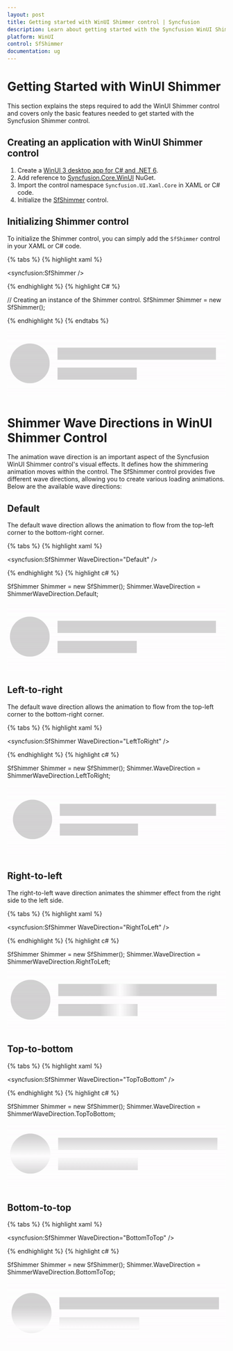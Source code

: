 ```yaml
---
layout: post
title: Getting started with WinUI Shimmer control | Syncfusion
description: Learn about getting started with the Syncfusion WinUI Shimmer(SfShimmer) control and its basic features here.
platform: WinUI
control: SfShimmer
documentation: ug
---
```


# Getting Started with WinUI Shimmer

This section explains the steps required to add the WinUI Shimmer control and covers only the basic features needed to get started with the Syncfusion Shimmer control.

## Creating an application with WinUI Shimmer control

1. Create a [WinUI 3 desktop app for C# and .NET 6](https://docs.microsoft.com/en-us/windows/apps/winui/winui3/get-started-winui3-for-desktop).
2. Add reference to [Syncfusion.Core.WinUI](https://www.nuget.org/packages/Syncfusion.Core.WinUI) NuGet. 
3. Import the control namespace `Syncfusion.UI.Xaml.Core` in XAML or C# code.
4. Initialize the [SfShimmer](https://help.syncfusion.com/cr/winui/Syncfusion.UI.Xaml.Core.SfShimmer.html) control.

## Initializing Shimmer control 

To initialize the Shimmer control, you can simply add the `SfShimmer` control in your XAML or C# code.

{% tabs %}
{% highlight xaml %}

<Window
    x:Class="GettingStarted.MainWindow"
    xmlns="http://schemas.microsoft.com/winfx/2006/xaml/presentation"
    xmlns:x="http://schemas.microsoft.com/winfx/2006/xaml"
    xmlns:local="using:GettingStarted"
    xmlns:d="http://schemas.microsoft.com/expression/blend/2008"
    xmlns:mc="http://schemas.openxmlformats.org/markup-compatibility/2006" 
    xmlns:syncfusion="using:Syncfusion.UI.Xaml.Core"
    mc:Ignorable="d">
    <Grid>
        <syncfusion:SfShimmer />
    </Grid>
</Window>

{% endhighlight %} 
{% highlight C# %}

// Creating an instance of the Shimmer control.
SfShimmer Shimmer = new SfShimmer();
           
{% endhighlight %}
{% endtabs %}

![WinUI Shimmer control overview](SfShimmer_images/GettingStarted_images/winui_shimmer_getting_started.gif)

# Shimmer Wave Directions in WinUI Shimmer Control

The animation wave direction is an important aspect of the Syncfusion WinUI Shimmer control's visual effects. It defines how the shimmering animation moves within the control. The SfShimmer control provides five different wave directions, allowing you to create various loading animations. Below are the available wave directions:

## Default

The default wave direction allows the animation to flow from the top-left corner to the bottom-right corner.

{% tabs %}
{% highlight xaml %}

<syncfusion:SfShimmer WaveDirection="Default" />

{% endhighlight %}
{% highlight c# %}

SfShimmer Shimmer = new SfShimmer();
Shimmer.WaveDirection = ShimmerWaveDirection.Default;

![WinUI Shimmmer control with DefaultView](SfShimmer_images/GettingStarted_images/winui_shimmer_default.gif)

## Left-to-right

The default wave direction allows the animation to flow from the top-left corner to the bottom-right corner.

{% tabs %}
{% highlight xaml %}

<syncfusion:SfShimmer WaveDirection="LeftToRight" />

{% endhighlight %}
{% highlight c# %}

SfShimmer Shimmer = new SfShimmer();
Shimmer.WaveDirection = ShimmerWaveDirection.LeftToRight;

![WinUI Shimmmer control with LeftToRight View](SfShimmer_images/GettingStarted_images/winui_shimmer_lefttoright.gif)

## Right-to-left

The right-to-left wave direction animates the shimmer effect from the right side to the left side.

{% tabs %}
{% highlight xaml %}

<syncfusion:SfShimmer WaveDirection="RightToLeft" />

{% endhighlight %}
{% highlight c# %}

SfShimmer Shimmer = new SfShimmer();
Shimmer.WaveDirection = ShimmerWaveDirection.RightToLeft;

![WinUI Shimmmer control with RightToLeftView](SfShimmer_images/GettingStarted_images/winui_shimmer_righttoleft.gif)

## Top-to-bottom

{% tabs %}
{% highlight xaml %}

<syncfusion:SfShimmer WaveDirection="TopToBottom" />

{% endhighlight %}
{% highlight c# %}

SfShimmer Shimmer = new SfShimmer();
Shimmer.WaveDirection = ShimmerWaveDirection.TopToBottom;

![WinUI Shimmmer control with TopToBottomView](SfShimmer_images/GettingStarted_images/winui_shimmer_toptobottom.gif)
## Bottom-to-top

{% tabs %}
{% highlight xaml %}

<syncfusion:SfShimmer WaveDirection="BottomToTop" />

{% endhighlight %}
{% highlight c# %}

SfShimmer Shimmer = new SfShimmer();
Shimmer.WaveDirection = ShimmerWaveDirection.BottomToTop;

![WinUI Shimmmer control with TopToBottomView](SfShimmer_images/GettingStarted_images/winui_shimmer_bottomtotop.gif)
